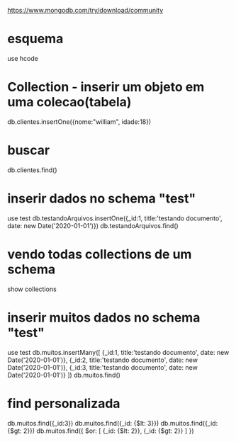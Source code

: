 https://www.mongodb.com/try/download/community

# esquema
use hcode

# Collection - inserir um objeto em uma colecao(tabela)
db.clientes.insertOne({nome:"william", idade:18})

# buscar
db.clientes.find()

# inserir dados no schema "test"
use test
db.testandoArquivos.insertOne({_id:1, title:'testando documento', date: new Date('2020-01-01')})
db.testandoArquivos.find()


# vendo todas collections de um schema
show collections


# inserir muitos dados no schema "test"
use test
db.muitos.insertMany([
 {_id:1, title:'testando documento', date: new Date('2020-01-01')},
 {_id:2, title:'testando documento', date: new Date('2020-01-01')},
 {_id:3, title:'testando documento', date: new Date('2020-01-01')}
])
db.muitos.find()

# find personalizada
db.muitos.find({_id:3})
db.muitos.find({_id: {$lt: 3}})
db.muitos.find({_id: {$gt: 2}})
db.muitos.find({
    $or: [
        {_id: {$lt: 2}},
        {_id: {$gt: 2}}
    ]
})
